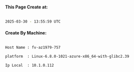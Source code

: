 
   
#### This Page Create at:

```bash

2025-03-30 - 13:55:59 UTC

```

#### Create By Machine:

```bash

Host Name : fv-az1979-757

platform  : Linux-6.8.0-1021-azure-x86_64-with-glibc2.39

Ip Local  : 10.1.0.112

```

